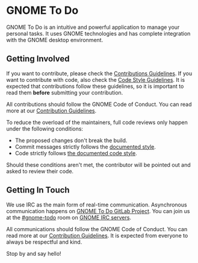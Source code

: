 # GNOME To Do

GNOME To Do is an intuitive and powerful application to manage your personal tasks. It uses GNOME
technologies and has complete integration with the GNOME desktop environment.


## Getting Involved

If you want to contribute, please check the [Contributions Guidelines][contribution-guidelines]. If
you want to contribute with code, also check the [Code Style Guidelines][code-style]. It is expected
that contributions follow these guidelines, so it is important to read them **before** submitting
your contribution.

All contributions should follow the GNOME Code of Conduct. You can read more at our
[Contribution Guidelines][contribution-guidelines].

To reduce the overload of the maintainers, full code reviews only happen under the following
conditions:

 * The proposed changes don't break the build.
 * Commit messages strictly follows the [documented style][contribution-guidelines].
 * Code strictly follows [the documented code style][code-style].

Should these conditions aren't met, the contributor will be pointed out and asked to review their
code.


## Getting In Touch

We use IRC as the main form of real-time communication. Asynchronous communication happens on
[GNOME To Do GitLab Project][gitlab]. You can join us at the [#gnome-todo][irc-channel] room on
[GNOME IRC servers][irc-wiki-page].

All communications should follow the GNOME Code of Conduct. You can read more at our
[Contribution Guidelines][contribution-guidelines]. It is expected from everyone to always be
respectful and kind.

Stop by and say hello!


[code-style]: https://gitlab.gnome.org/GNOME/gnome-todo/blob/master/HACKING.md
[contribution-guidelines]: https://gitlab.gnome.org/GNOME/gnome-todo/blob/master/CONTRIBUTING.md
[gitlab]: https://gitlab.gnome.org/GNOME/gnome-todo
[irc-channel]: irc://irc.gnome.org/gnome-todo
[irc-wiki-page]: https://wiki.gnome.org/Community/GettingInTouch/IRC
